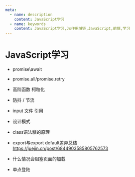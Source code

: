 ```yaml
---
meta:
  - name: description
    content: JavaScript学习
  - name: keywords
    content: JavaScript学习,Js作用域链,JavaScript,前端,学习
---
```

# JavaScript学习

+ promise\await
+ promise.all/promise.retry
+ 高阶函数 柯粒化
+ 防抖 / 节流
+ input 文件 引用
+ 设计模式
+ class语法糖的原理

+ export与export default差异总结 https://juejin.cn/post/6844903585805762573
+ 什么情况会阻塞页面的加载
+ 单点登陆

